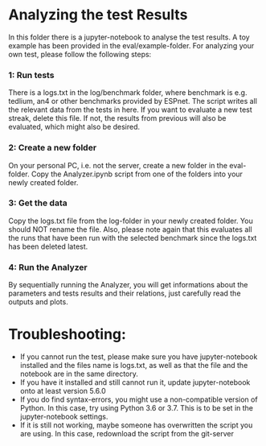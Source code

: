 # Analyzing the test Results

In this folder there is a jupyter-notebook to analyse the test results. A toy example has been provided in the eval/example-folder.
For analyzing your own test, please follow the following steps:

### 1: Run tests

There is a logs.txt in the log/benchmark folder, where benchmark is e.g. tedlium, an4 or other benchmarks provided by ESPnet. 
The script writes all the relevant data from the tests in here. If you want to evaluate a new test streak, delete this file. If not, 
the results from previous will also be evaluated, which might also be desired.

### 2: Create a new folder

On your personal PC, i.e. not the server, create a new folder in the eval-folder. Copy the Analyzer.ipynb script from one of the folders into your newly created folder.

### 3: Get the data

Copy the logs.txt file from the log-folder in your newly created folder. You should NOT rename the file. 
Also, please note again that this evaluates all the runs that have been run with the selected benchmark since the logs.txt has been deleted latest. 

### 4: Run the Analyzer

By sequentially running the Analyzer, you will get informations about the parameters and tests results and their relations, just carefully read the outputs and plots.

# Troubleshooting:

- If you cannot run the test, please make sure you have jupyter-notebook installed and the files name is logs.txt, as well as that the file and the notebook are in the same directory. 
- If you have it installed and still cannot run it, update jupyter-notebook onto at least version 5.6.0
- If you do find syntax-errors, you might use a non-compatible version of Python. In this case, try using Python 3.6 or 3.7. This is to be set in the jupyter-notebook settings. 
- If it is still not working, maybe someone has overwritten the script you are using. In this case, redownload the script from the git-server
